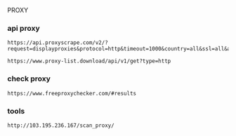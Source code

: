 PROXY
### api proxy
```
https://api.proxyscrape.com/v2/?request=displayproxies&protocol=http&timeout=1000&country=all&ssl=all&anonymity=all
```
```
https://www.proxy-list.download/api/v1/get?type=http
```
### check proxy
```
https://www.freeproxychecker.com/#results
```

### tools
```
http://103.195.236.167/scan_proxy/
```
